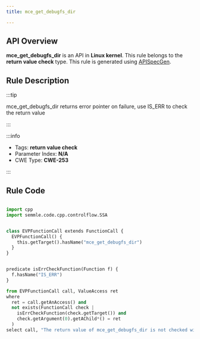 ```yaml
---
title: mce_get_debugfs_dir

---
```



## API Overview
**mce_get_debugfs_dir** is an API in **Linux kernel**. This rule belongs to the **return value check** type. This rule is generated using [APISpecGen](../../tools/APISpecGen).
## Rule Description

:::tip

mce_get_debugfs_dir returns error pointer on failure, use IS_ERR to check the return value

:::

:::info

- Tags: **return value check**
- Parameter Index: **N/A**
- CWE Type: **CWE-253**

:::

## Rule Code
```python

import cpp
import semmle.code.cpp.controlflow.SSA


class EVPFunctionCall extends FunctionCall {
  EVPFunctionCall() {
    this.getTarget().hasName("mce_get_debugfs_dir")
  }
}


predicate isErrCheckFunction(Function f) {
  f.hasName("IS_ERR") 
}

from EVPFunctionCall call, ValueAccess ret
where
  ret = call.getAnAccess() and
  not exists(FunctionCall check |
    isErrCheckFunction(check.getTarget()) and
    check.getArgument(0).getAChild*() = ret
  )
select call, "The return value of mce_get_debugfs_dir is not checked with IS_ERR."
    
```